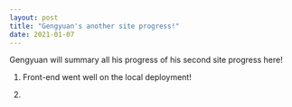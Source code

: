 ```yaml
---
layout: post
title: "Gengyuan's another site progress!"
date: 2021-01-07
---
```


Gengyuan will summary all his progress of his second site progress here!

1) Front-end went well on the local deployment!

2)